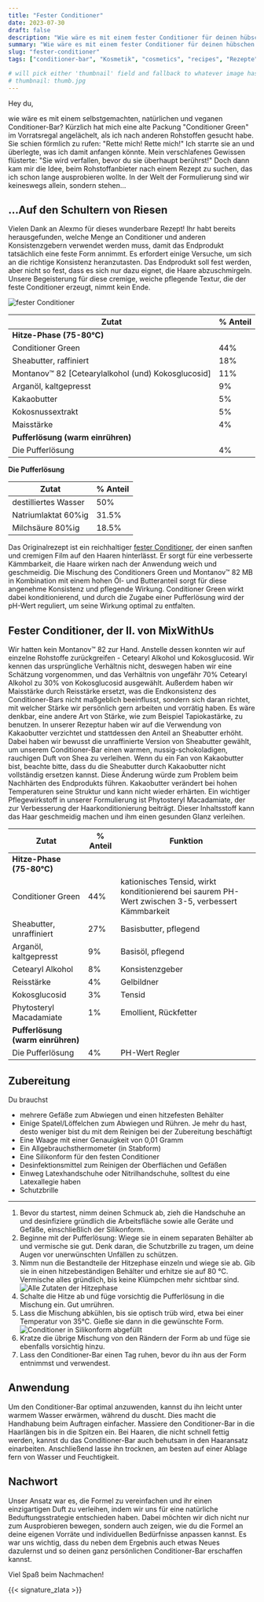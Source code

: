 ```yaml
---
title: "Fester Conditioner"
date: 2023-07-30
draft: false
description: "Wie wäre es mit einem fester Conditioner für deinen hübschen Krauskopf? Lerne, wie du einen Conditioner leicht eigenständig herstellen und die Produktformel anpasssen kannst."
summary: "Wie wäre es mit einem fester Conditioner für deinen hübschen Krauskopf? Lerne, wie du einen Conditioner leicht eigenständig herstellen und die Produktformel anpasssen kannst."
slug: "fester-conditioner"
tags: ["conditioner-bar", "Kosmetik", "cosmetics", "recipes", "Rezepte"]

# will pick either 'thumbnail' field and fallback to whatever image has `thumb` in the name
# thumbnail: thumb.jpg
---
```



Hey du,
 
wie wäre es mit einem selbstgemachten, natürlichen und veganen Conditioner-Bar? Kürzlich hat mich eine alte Packung "Conditioner Green" im Vorratsregal angelächelt, als ich nach anderen Rohstoffen gesucht habe. Sie schien förmlich zu rufen: "Rette mich! Rette mich!" Ich starrte sie an und überlegte, was ich damit anfangen könnte. Mein verschlafenes Gewissen flüsterte: "Sie wird verfallen, bevor du sie überhaupt berührst!" Doch dann kam mir die Idee, beim Rohstoffanbieter nach einem Rezept zu suchen, das ich schon lange ausprobieren wollte. In der Welt der Formulierung sind wir keineswegs allein, sondern stehen...
   
## …Auf den Schultern von Riesen

Vielen Dank an Alexmo für dieses wunderbare Rezept! Ihr habt bereits herausgefunden, welche Menge an Conditioner und anderen Konsistenzgebern verwendet werden muss, damit das Endprodukt tatsächlich eine feste Form annimmt. Es erfordert einige Versuche, um sich an die richtige Konsistenz heranzutasten. Das Endprodukt soll fest werden, aber nicht so fest, dass es sich nur dazu eignet, die Haare abzuschmirgeln. Unsere Begeisterung für diese cremige, weiche pflegende Textur, die der feste Conditioner erzeugt, nimmt kein Ende.

![fester Conditioner](thumb.jpg)

| Zutat                                              | % Anteil |
|----------------------------------------------------|----------|
| **Hitze-Phase (75-80°C)**                          |          |
| Conditioner Green                                  | 44%      |
| Sheabutter, raffiniert                             | 18%      |
| Montanov™ 82 [Cetearylalkohol (und) Kokosglucosid] | 11%      |
| Arganöl, kaltgepresst                              | 9%       |
| Kakaobutter                                        | 5%       |
| Kokosnussextrakt                                   | 5%       |
| Maisstärke                                         | 4%       |
| **Pufferlösung (warm einrühren)**                      |          |
| Die Pufferlösung                                   | 4%       |

**Die Pufferlösung**

| Zutat                 | % Anteil |
|-----------------------|----------|
| destilliertes Wasser | 50% |
| Natriumlaktat 60%ig | 31.5% |
| Milchsäure 80%ig | 18.5% |

Das Originalrezept ist ein reichhaltiger [fester Conditioner](https://www.alexmo-cosmetics.de/Rezeptwelt/Conditioner-Bar), der einen sanften und cremigen Film auf den Haaren hinterlässt. Er sorgt für eine verbesserte Kämmbarkeit,  die Haare wirken nach der Anwendung weich und geschmeidig. Die Mischung des Conditioners Green und Montanov™ 82 MB in Kombination mit einem hohen Öl- und Butteranteil sorgt für diese angenehme Konsistenz und pflegende Wirkung. Conditioner Green wirkt dabei konditionierend, und durch die Zugabe einer Pufferlösung wird der pH-Wert reguliert, um seine Wirkung optimal zu entfalten.

## Fester Conditioner, der II. von MixWithUs

Wir hatten kein Montanov™ 82  zur Hand. Anstelle dessen konnten wir auf einzelne Rohstoffe zurückgreifen - Cetearyl Alkohol und Kokosglucosid. Wir kennen das ursprüngliche Verhältnis nicht, deswegen haben wir eine Schätzung vorgenommen, und das Verhältnis von ungefähr 70% Cetearyl Alkohol zu 30% von Kokosglucosid ausgewählt. Außerdem haben wir Maisstärke durch Reisstärke ersetzt, was die Endkonsistenz des Conditioner-Bars nicht maßgeblich beeinflusst, sondern sich daran richtet, mit welcher Stärke wir persönlich gern arbeiten und vorrätig haben. Es wäre denkbar, eine andere Art von Stärke, wie zum Beispiel Tapiokastärke, zu benutzen. In unserer Rezeptur haben wir auf die Verwendung von Kakaobutter verzichtet und stattdessen den Anteil an Sheabutter erhöht. Dabei haben wir bewusst die unraffinierte Version von Sheabutter gewählt, um unserem Conditioner-Bar einen warmen, nussig-schokoladigen, rauchigen Duft von Shea zu verleihen. Wenn du ein Fan von Kakaobutter bist, beachte bitte, dass du die Sheabutter durch Kakaobutter nicht vollständig ersetzen kannst. Diese Änderung würde zum Problem beim Nachhärten des Endprodukts führen. Kakaobutter verändert bei hohen Temperaturen seine Struktur und kann nicht wieder erhärten. Ein wichtiger Pflegewirkstoff in unserer Formulierung ist Phytosteryl Macadamiate, der zur Verbesserung der Haarkonditionierung beiträgt. Dieser Inhaltsstoff kann das Haar geschmeidig machen und ihm einen gesunden Glanz verleihen. 

| Zutat | % Anteil | Funktion |
|----------|------------|-----------|
| **Hitze-Phase (75-80°C)** |      |       |
| Conditioner Green | 44% | kationisches Tensid, wirkt konditionierend bei saurem PH-Wert zwischen 3-5, verbessert Kämmbarkeit |
| Sheabutter, unraffiniert | 27% | Basisbutter, pflegend |
| Arganöl, kaltgepresst | 9% | Basisöl, pflegend |
| Cetearyl Alkohol | 8% | Konsistenzgeber |
| Reisstärke | 4% | Gelbildner |
| Kokosglucosid | 3% | Tensid |
| Phytosteryl Macadamiate | 1% | Emollient, Rückfetter |
| **Pufferlösung (warm einrühren)** |     |      |
| Die Pufferlösung | 4% | PH-Wert Regler |

## Zubereitung

Du brauchst

* mehrere Gefäße zum Abwiegen und einen hitzefesten Behälter 
* Einige Spatel/Löffelchen zum Abwiegen und Rühren. Je mehr du hast, desto weniger bist du mit dem Reinigen bei der Zubereitung beschäftigt
* Eine Waage mit einer Genauigkeit von 0,01 Gramm
* Ein Allgebrauchsthermometer (in Stabform)
* Eine Silikonform für den festen Conditioner
* Desinfektionsmittel zum Reinigen der Oberflächen und Gefäßen
* Einweg Latexhandschuhe oder Nitrilhandschuhe, solltest du eine Latexallegie haben
* Schutzbrille

---
1. Bevor du startest, nimm deinen Schmuck ab, zieh die Handschuhe an und desinfiziere gründlich die Arbeitsfläche sowie alle Geräte und Gefäße, einschließlich der Silikonform.
2. Beginne mit der Pufferlösung: Wiege sie in einem separaten Behälter ab und vermische sie gut. Denk daran, die Schutzbrille zu tragen, um deine Augen vor unerwünschten Unfällen zu schützen.
3. Nimm nun die Bestandteile der Hitzephase einzeln und wiege sie ab. Gib sie in einen hitzebeständigen Behälter und erhitze sie auf 80 °C. Vermische alles gründlich, bis keine Klümpchen mehr sichtbar sind.
![Alle Zutaten der Hitzephase](DSCF1591.jpg)
4. Schalte die Hitze ab und füge vorsichtig die Pufferlösung in die Mischung ein. Gut umrühren.
5. Lass die Mischung abkühlen, bis sie optisch trüb wird, etwa bei einer Temperatur von 35°C. Gieße sie dann in die gewünschte Form.
![Conditioner in Silikonform abgefüllt](DSCF1608.jpg)
6. Kratze die übrige Mischung von den Rändern der Form ab und füge sie ebenfalls vorsichtig hinzu.
7. Lass den Conditioner-Bar einen Tag ruhen, bevor du ihn aus der Form entnimmst und verwendest.

## Anwendung

Um den Conditioner-Bar optimal anzuwenden, kannst du ihn leicht unter warmem Wasser erwärmen, während du duscht. Dies macht die Handhabung beim Auftragen einfacher. Massiere den Conditioner-Bar in die Haarlängen bis in die Spitzen ein. Bei Haaren, die nicht schnell fettig werden, kannst du das Conditioner-Bar auch behutsam in den Haaransatz einarbeiten. Anschließend lasse ihn trocknen, am besten auf einer Ablage fern von Wasser und Feuchtigkeit.

## Nachwort 
Unser Ansatz war es, die Formel zu vereinfachen und ihr einen einzigartigen Duft zu verleihen, indem wir uns für eine natürliche Beduftungsstrategie entschieden haben. Dabei möchten wir dich nicht nur zum Ausprobieren bewegen, sondern auch zeigen, wie du die Formel an deine eigenen Vorräte und individuellen Bedürfnisse anpassen kannst. Es war uns wichtig, dass du neben dem Ergebnis auch etwas Neues dazulernst und so deinen ganz persönlichen Conditioner-Bar erschaffen kannst.

Viel Spaß beim Nachmachen!

{{< signature_zlata >}}
